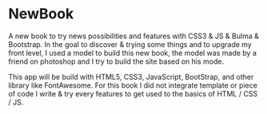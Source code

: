 # NewBook

A new book to try news possibilities and features with CSS3 & JS & Bulma & Bootstrap.
In the goal to discover & trying some things and to upgrade my front level, I used a
model to build this new book, the model was made by a friend on photoshop and I try to
build the site based on his mode.

This app will be build with HTML5, CSS3, JavaScript, BootStrap, and other library like 
FontAwesome. For this book I did not integrate template or piece of code I write & try 
every features to get used to the basics of HTML / CSS / JS.
